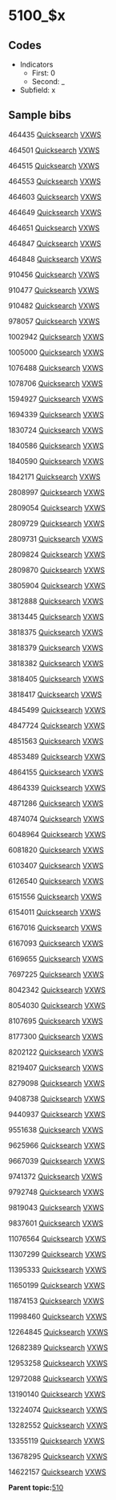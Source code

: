 # 5100\_$x

## Codes

-   Indicators
    -   First: 0
    -   Second: \_
-   Subfield: x

## Sample bibs

464435 [Quicksearch](https://search.library.yale.edu/catalog/464435) [VXWS](http://prodorbis.library.yale.edu:7014/vxws/GetHoldingsService?bibId=464435)

464501 [Quicksearch](https://search.library.yale.edu/catalog/464501) [VXWS](http://prodorbis.library.yale.edu:7014/vxws/GetHoldingsService?bibId=464501)

464515 [Quicksearch](https://search.library.yale.edu/catalog/464515) [VXWS](http://prodorbis.library.yale.edu:7014/vxws/GetHoldingsService?bibId=464515)

464553 [Quicksearch](https://search.library.yale.edu/catalog/464553) [VXWS](http://prodorbis.library.yale.edu:7014/vxws/GetHoldingsService?bibId=464553)

464603 [Quicksearch](https://search.library.yale.edu/catalog/464603) [VXWS](http://prodorbis.library.yale.edu:7014/vxws/GetHoldingsService?bibId=464603)

464649 [Quicksearch](https://search.library.yale.edu/catalog/464649) [VXWS](http://prodorbis.library.yale.edu:7014/vxws/GetHoldingsService?bibId=464649)

464651 [Quicksearch](https://search.library.yale.edu/catalog/464651) [VXWS](http://prodorbis.library.yale.edu:7014/vxws/GetHoldingsService?bibId=464651)

464847 [Quicksearch](https://search.library.yale.edu/catalog/464847) [VXWS](http://prodorbis.library.yale.edu:7014/vxws/GetHoldingsService?bibId=464847)

464848 [Quicksearch](https://search.library.yale.edu/catalog/464848) [VXWS](http://prodorbis.library.yale.edu:7014/vxws/GetHoldingsService?bibId=464848)

910456 [Quicksearch](https://search.library.yale.edu/catalog/910456) [VXWS](http://prodorbis.library.yale.edu:7014/vxws/GetHoldingsService?bibId=910456)

910477 [Quicksearch](https://search.library.yale.edu/catalog/910477) [VXWS](http://prodorbis.library.yale.edu:7014/vxws/GetHoldingsService?bibId=910477)

910482 [Quicksearch](https://search.library.yale.edu/catalog/910482) [VXWS](http://prodorbis.library.yale.edu:7014/vxws/GetHoldingsService?bibId=910482)

978057 [Quicksearch](https://search.library.yale.edu/catalog/978057) [VXWS](http://prodorbis.library.yale.edu:7014/vxws/GetHoldingsService?bibId=978057)

1002942 [Quicksearch](https://search.library.yale.edu/catalog/1002942) [VXWS](http://prodorbis.library.yale.edu:7014/vxws/GetHoldingsService?bibId=1002942)

1005000 [Quicksearch](https://search.library.yale.edu/catalog/1005000) [VXWS](http://prodorbis.library.yale.edu:7014/vxws/GetHoldingsService?bibId=1005000)

1076488 [Quicksearch](https://search.library.yale.edu/catalog/1076488) [VXWS](http://prodorbis.library.yale.edu:7014/vxws/GetHoldingsService?bibId=1076488)

1078706 [Quicksearch](https://search.library.yale.edu/catalog/1078706) [VXWS](http://prodorbis.library.yale.edu:7014/vxws/GetHoldingsService?bibId=1078706)

1594927 [Quicksearch](https://search.library.yale.edu/catalog/1594927) [VXWS](http://prodorbis.library.yale.edu:7014/vxws/GetHoldingsService?bibId=1594927)

1694339 [Quicksearch](https://search.library.yale.edu/catalog/1694339) [VXWS](http://prodorbis.library.yale.edu:7014/vxws/GetHoldingsService?bibId=1694339)

1830724 [Quicksearch](https://search.library.yale.edu/catalog/1830724) [VXWS](http://prodorbis.library.yale.edu:7014/vxws/GetHoldingsService?bibId=1830724)

1840586 [Quicksearch](https://search.library.yale.edu/catalog/1840586) [VXWS](http://prodorbis.library.yale.edu:7014/vxws/GetHoldingsService?bibId=1840586)

1840590 [Quicksearch](https://search.library.yale.edu/catalog/1840590) [VXWS](http://prodorbis.library.yale.edu:7014/vxws/GetHoldingsService?bibId=1840590)

1842171 [Quicksearch](https://search.library.yale.edu/catalog/1842171) [VXWS](http://prodorbis.library.yale.edu:7014/vxws/GetHoldingsService?bibId=1842171)

2808997 [Quicksearch](https://search.library.yale.edu/catalog/2808997) [VXWS](http://prodorbis.library.yale.edu:7014/vxws/GetHoldingsService?bibId=2808997)

2809054 [Quicksearch](https://search.library.yale.edu/catalog/2809054) [VXWS](http://prodorbis.library.yale.edu:7014/vxws/GetHoldingsService?bibId=2809054)

2809729 [Quicksearch](https://search.library.yale.edu/catalog/2809729) [VXWS](http://prodorbis.library.yale.edu:7014/vxws/GetHoldingsService?bibId=2809729)

2809731 [Quicksearch](https://search.library.yale.edu/catalog/2809731) [VXWS](http://prodorbis.library.yale.edu:7014/vxws/GetHoldingsService?bibId=2809731)

2809824 [Quicksearch](https://search.library.yale.edu/catalog/2809824) [VXWS](http://prodorbis.library.yale.edu:7014/vxws/GetHoldingsService?bibId=2809824)

2809870 [Quicksearch](https://search.library.yale.edu/catalog/2809870) [VXWS](http://prodorbis.library.yale.edu:7014/vxws/GetHoldingsService?bibId=2809870)

3805904 [Quicksearch](https://search.library.yale.edu/catalog/3805904) [VXWS](http://prodorbis.library.yale.edu:7014/vxws/GetHoldingsService?bibId=3805904)

3812888 [Quicksearch](https://search.library.yale.edu/catalog/3812888) [VXWS](http://prodorbis.library.yale.edu:7014/vxws/GetHoldingsService?bibId=3812888)

3813445 [Quicksearch](https://search.library.yale.edu/catalog/3813445) [VXWS](http://prodorbis.library.yale.edu:7014/vxws/GetHoldingsService?bibId=3813445)

3818375 [Quicksearch](https://search.library.yale.edu/catalog/3818375) [VXWS](http://prodorbis.library.yale.edu:7014/vxws/GetHoldingsService?bibId=3818375)

3818379 [Quicksearch](https://search.library.yale.edu/catalog/3818379) [VXWS](http://prodorbis.library.yale.edu:7014/vxws/GetHoldingsService?bibId=3818379)

3818382 [Quicksearch](https://search.library.yale.edu/catalog/3818382) [VXWS](http://prodorbis.library.yale.edu:7014/vxws/GetHoldingsService?bibId=3818382)

3818405 [Quicksearch](https://search.library.yale.edu/catalog/3818405) [VXWS](http://prodorbis.library.yale.edu:7014/vxws/GetHoldingsService?bibId=3818405)

3818417 [Quicksearch](https://search.library.yale.edu/catalog/3818417) [VXWS](http://prodorbis.library.yale.edu:7014/vxws/GetHoldingsService?bibId=3818417)

4845499 [Quicksearch](https://search.library.yale.edu/catalog/4845499) [VXWS](http://prodorbis.library.yale.edu:7014/vxws/GetHoldingsService?bibId=4845499)

4847724 [Quicksearch](https://search.library.yale.edu/catalog/4847724) [VXWS](http://prodorbis.library.yale.edu:7014/vxws/GetHoldingsService?bibId=4847724)

4851563 [Quicksearch](https://search.library.yale.edu/catalog/4851563) [VXWS](http://prodorbis.library.yale.edu:7014/vxws/GetHoldingsService?bibId=4851563)

4853489 [Quicksearch](https://search.library.yale.edu/catalog/4853489) [VXWS](http://prodorbis.library.yale.edu:7014/vxws/GetHoldingsService?bibId=4853489)

4864155 [Quicksearch](https://search.library.yale.edu/catalog/4864155) [VXWS](http://prodorbis.library.yale.edu:7014/vxws/GetHoldingsService?bibId=4864155)

4864339 [Quicksearch](https://search.library.yale.edu/catalog/4864339) [VXWS](http://prodorbis.library.yale.edu:7014/vxws/GetHoldingsService?bibId=4864339)

4871286 [Quicksearch](https://search.library.yale.edu/catalog/4871286) [VXWS](http://prodorbis.library.yale.edu:7014/vxws/GetHoldingsService?bibId=4871286)

4874074 [Quicksearch](https://search.library.yale.edu/catalog/4874074) [VXWS](http://prodorbis.library.yale.edu:7014/vxws/GetHoldingsService?bibId=4874074)

6048964 [Quicksearch](https://search.library.yale.edu/catalog/6048964) [VXWS](http://prodorbis.library.yale.edu:7014/vxws/GetHoldingsService?bibId=6048964)

6081820 [Quicksearch](https://search.library.yale.edu/catalog/6081820) [VXWS](http://prodorbis.library.yale.edu:7014/vxws/GetHoldingsService?bibId=6081820)

6103407 [Quicksearch](https://search.library.yale.edu/catalog/6103407) [VXWS](http://prodorbis.library.yale.edu:7014/vxws/GetHoldingsService?bibId=6103407)

6126540 [Quicksearch](https://search.library.yale.edu/catalog/6126540) [VXWS](http://prodorbis.library.yale.edu:7014/vxws/GetHoldingsService?bibId=6126540)

6151556 [Quicksearch](https://search.library.yale.edu/catalog/6151556) [VXWS](http://prodorbis.library.yale.edu:7014/vxws/GetHoldingsService?bibId=6151556)

6154011 [Quicksearch](https://search.library.yale.edu/catalog/6154011) [VXWS](http://prodorbis.library.yale.edu:7014/vxws/GetHoldingsService?bibId=6154011)

6167016 [Quicksearch](https://search.library.yale.edu/catalog/6167016) [VXWS](http://prodorbis.library.yale.edu:7014/vxws/GetHoldingsService?bibId=6167016)

6167093 [Quicksearch](https://search.library.yale.edu/catalog/6167093) [VXWS](http://prodorbis.library.yale.edu:7014/vxws/GetHoldingsService?bibId=6167093)

6169655 [Quicksearch](https://search.library.yale.edu/catalog/6169655) [VXWS](http://prodorbis.library.yale.edu:7014/vxws/GetHoldingsService?bibId=6169655)

7697225 [Quicksearch](https://search.library.yale.edu/catalog/7697225) [VXWS](http://prodorbis.library.yale.edu:7014/vxws/GetHoldingsService?bibId=7697225)

8042342 [Quicksearch](https://search.library.yale.edu/catalog/8042342) [VXWS](http://prodorbis.library.yale.edu:7014/vxws/GetHoldingsService?bibId=8042342)

8054030 [Quicksearch](https://search.library.yale.edu/catalog/8054030) [VXWS](http://prodorbis.library.yale.edu:7014/vxws/GetHoldingsService?bibId=8054030)

8107695 [Quicksearch](https://search.library.yale.edu/catalog/8107695) [VXWS](http://prodorbis.library.yale.edu:7014/vxws/GetHoldingsService?bibId=8107695)

8177300 [Quicksearch](https://search.library.yale.edu/catalog/8177300) [VXWS](http://prodorbis.library.yale.edu:7014/vxws/GetHoldingsService?bibId=8177300)

8202122 [Quicksearch](https://search.library.yale.edu/catalog/8202122) [VXWS](http://prodorbis.library.yale.edu:7014/vxws/GetHoldingsService?bibId=8202122)

8219407 [Quicksearch](https://search.library.yale.edu/catalog/8219407) [VXWS](http://prodorbis.library.yale.edu:7014/vxws/GetHoldingsService?bibId=8219407)

8279098 [Quicksearch](https://search.library.yale.edu/catalog/8279098) [VXWS](http://prodorbis.library.yale.edu:7014/vxws/GetHoldingsService?bibId=8279098)

9408738 [Quicksearch](https://search.library.yale.edu/catalog/9408738) [VXWS](http://prodorbis.library.yale.edu:7014/vxws/GetHoldingsService?bibId=9408738)

9440937 [Quicksearch](https://search.library.yale.edu/catalog/9440937) [VXWS](http://prodorbis.library.yale.edu:7014/vxws/GetHoldingsService?bibId=9440937)

9551638 [Quicksearch](https://search.library.yale.edu/catalog/9551638) [VXWS](http://prodorbis.library.yale.edu:7014/vxws/GetHoldingsService?bibId=9551638)

9625966 [Quicksearch](https://search.library.yale.edu/catalog/9625966) [VXWS](http://prodorbis.library.yale.edu:7014/vxws/GetHoldingsService?bibId=9625966)

9667039 [Quicksearch](https://search.library.yale.edu/catalog/9667039) [VXWS](http://prodorbis.library.yale.edu:7014/vxws/GetHoldingsService?bibId=9667039)

9741372 [Quicksearch](https://search.library.yale.edu/catalog/9741372) [VXWS](http://prodorbis.library.yale.edu:7014/vxws/GetHoldingsService?bibId=9741372)

9792748 [Quicksearch](https://search.library.yale.edu/catalog/9792748) [VXWS](http://prodorbis.library.yale.edu:7014/vxws/GetHoldingsService?bibId=9792748)

9819043 [Quicksearch](https://search.library.yale.edu/catalog/9819043) [VXWS](http://prodorbis.library.yale.edu:7014/vxws/GetHoldingsService?bibId=9819043)

9837601 [Quicksearch](https://search.library.yale.edu/catalog/9837601) [VXWS](http://prodorbis.library.yale.edu:7014/vxws/GetHoldingsService?bibId=9837601)

11076564 [Quicksearch](https://search.library.yale.edu/catalog/11076564) [VXWS](http://prodorbis.library.yale.edu:7014/vxws/GetHoldingsService?bibId=11076564)

11307299 [Quicksearch](https://search.library.yale.edu/catalog/11307299) [VXWS](http://prodorbis.library.yale.edu:7014/vxws/GetHoldingsService?bibId=11307299)

11395333 [Quicksearch](https://search.library.yale.edu/catalog/11395333) [VXWS](http://prodorbis.library.yale.edu:7014/vxws/GetHoldingsService?bibId=11395333)

11650199 [Quicksearch](https://search.library.yale.edu/catalog/11650199) [VXWS](http://prodorbis.library.yale.edu:7014/vxws/GetHoldingsService?bibId=11650199)

11874153 [Quicksearch](https://search.library.yale.edu/catalog/11874153) [VXWS](http://prodorbis.library.yale.edu:7014/vxws/GetHoldingsService?bibId=11874153)

11998460 [Quicksearch](https://search.library.yale.edu/catalog/11998460) [VXWS](http://prodorbis.library.yale.edu:7014/vxws/GetHoldingsService?bibId=11998460)

12264845 [Quicksearch](https://search.library.yale.edu/catalog/12264845) [VXWS](http://prodorbis.library.yale.edu:7014/vxws/GetHoldingsService?bibId=12264845)

12682389 [Quicksearch](https://search.library.yale.edu/catalog/12682389) [VXWS](http://prodorbis.library.yale.edu:7014/vxws/GetHoldingsService?bibId=12682389)

12953258 [Quicksearch](https://search.library.yale.edu/catalog/12953258) [VXWS](http://prodorbis.library.yale.edu:7014/vxws/GetHoldingsService?bibId=12953258)

12972088 [Quicksearch](https://search.library.yale.edu/catalog/12972088) [VXWS](http://prodorbis.library.yale.edu:7014/vxws/GetHoldingsService?bibId=12972088)

13190140 [Quicksearch](https://search.library.yale.edu/catalog/13190140) [VXWS](http://prodorbis.library.yale.edu:7014/vxws/GetHoldingsService?bibId=13190140)

13224074 [Quicksearch](https://search.library.yale.edu/catalog/13224074) [VXWS](http://prodorbis.library.yale.edu:7014/vxws/GetHoldingsService?bibId=13224074)

13282552 [Quicksearch](https://search.library.yale.edu/catalog/13282552) [VXWS](http://prodorbis.library.yale.edu:7014/vxws/GetHoldingsService?bibId=13282552)

13355119 [Quicksearch](https://search.library.yale.edu/catalog/13355119) [VXWS](http://prodorbis.library.yale.edu:7014/vxws/GetHoldingsService?bibId=13355119)

13678295 [Quicksearch](https://search.library.yale.edu/catalog/13678295) [VXWS](http://prodorbis.library.yale.edu:7014/vxws/GetHoldingsService?bibId=13678295)

14622157 [Quicksearch](https://search.library.yale.edu/catalog/14622157) [VXWS](http://prodorbis.library.yale.edu:7014/vxws/GetHoldingsService?bibId=14622157)

**Parent topic:**[510](../../tags/510/510.md)

